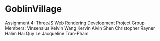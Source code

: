 # GoblinVillage
Assignment 4: ThreeJS Web Rendering Development Project
Group Members:
Vinsensius Kelvin Wang
Kervin Alvin Shen
Christopher Rayner Halim
Hai Quy Le
Jacqueline Tran-Pham
